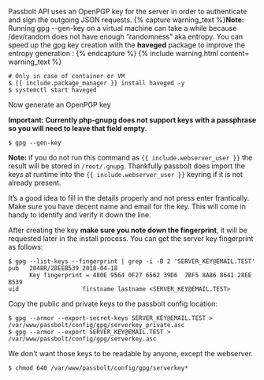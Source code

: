Passbolt API uses an OpenPGP key for the server in order to authenticate and sign the outgoing JSON requests.
{% capture warning_text %}**Note:** Running gpg --gen-key on a virtual machine can take a while because /dev/random does not have enough “randomness” aka entropy. You can speed up the gpg key creation with the **haveged** package to improve the entropy generation :
{% endcapture %}
{% include warning.html content= warning_text %}
```shell
# Only in case of container or VM
$ {{ include.package_manager }} install haveged -y
$ systemctl start haveged
```

Now generate an OpenPGP key

**Important: Currently php-gnupg does not support keys with a passphrase so you will need to leave that field empty.**

```shell
$ gpg --gen-key
```

**Note:** if you do not run this command as `{{ include.webserver_user }}` the result will be stored in `/root/.gnupg`. Thankfully passbolt does import the keys at runtime into the `{{ include.webserver_user }}` keyring if it is not already present.

It’s a good idea to fill in the details properly and not press enter frantically. Make sure you have decent name and email for the key. This will come in handy to identify and verify it down the line.

After creating the key **make sure you note down the fingerprint**, it will be requested later in the install process.
You can get the server key fingerprint as follows:

```shell
$ gpg --list-keys --fingerprint | grep -i -B 2 'SERVER_KEY@EMAIL.TEST'
pub   2048R/28EEB539 2018-04-18
      Key fingerprint = 480E 9564 0F27 6562 39D6  7BF5 8AB6 8641 28EE B539
uid                  firstname lastname <SERVER_KEY@EMAIL.TEST>
```

Copy the public and private keys to the passbolt config location:

```shell
$ gpg --armor --export-secret-keys SERVER_KEY@EMAIL.TEST > /var/www/passbolt/config/gpg/serverkey_private.asc
$ gpg --armor --export SERVER_KEY@EMAIL.TEST > /var/www/passbolt/config/gpg/serverkey.asc
```

We don't want those keys to be readable by anyone, except the webserver.

```shell
$ chmod 640 /var/www/passbolt/config/gpg/serverkey*
```